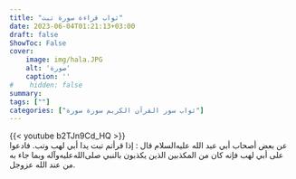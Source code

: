 ```yaml
---
title: "ثواب قراءة سورة تبت"
date: 2023-06-04T01:21:13+03:00
draft: false
ShowToc: False
cover:
    image: img/hala.JPG
    alt: 'صورة'
    caption: ''
#    hidden: false
summary: 
tags: [""]
categories: ["ثواب سور القرآن الكريم سورة سورة"]
---
```

{{< youtube b2TJn9Cd_HQ >}} 
<br>
عن بعض أصحاب أبي
عبد الله عليه‌السلام قال : إذا قرأتم تبت يدا أبي لهب وتب. فادعوا على أبي
لهب فإنه كان من المكذبين الذين يكذبون بالنبي صلى‌الله‌عليه‌وآله وبما جاء به من
عند الله عزوجل.

